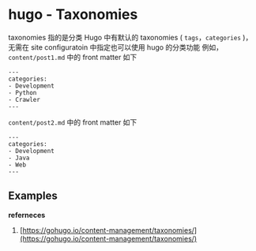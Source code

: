# hugo - Taxonomies

taxonomies 指的是分类
Hugo 中有默认的 taxonomies ( `tags`，`categories` )，无需在 site configuratoin 中指定也可以使用 hugo 的分类功能
例如，`content/post1.md` 中的 front matter 如下
```
---
categories:
- Development
- Python
- Crawler
---
```
`content/post2.md` 中的 front matter 如下
```
---
categories:
- Development
- Java
- Web
---
```
## Examples



**referneces**

1. [https://gohugo.io/content-management/taxonomies/](https://gohugo.io/content-management/taxonomies/)
